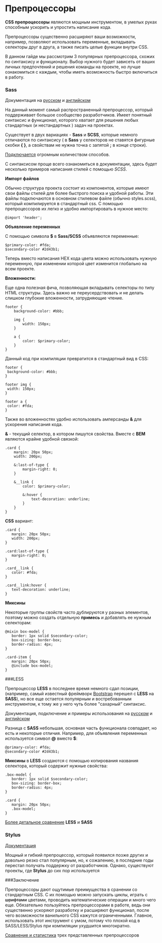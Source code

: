 # Препроцессоры
**CSS препроцессоры** являются мощным инструментом, в умелых руках способным ускорить и упростить написание кода.

Препроцессоры существенно расширяют ваши возможности, например, позволяют использовать переменные, вкладывать селекторы друг в друга, а также писать целые функции внутри CSS.

В данном гайде мы рассмотрим 3 популярных препроцессора, схожих по синтаксису и функционалу. Выбор нужного будет зависеть от ваших личных предпочтений и решения команды на проекте, но лучше ознакомиться с каждым, чтобы иметь возможность быстро включиться в работу.

### Sass

Документация на [русском](https://sass-scss.ru/documentation/) и  [английском](https://sass-lang.com/documentation)

На данный момент самый распространенный препроцессор, который поддерживает большое сообщество разработчиков. Имеет понятный синтаксис и функционал, которого хватает для решения любых стандартных (и нестандартных ) задач на проектах. 

Существует в двух вариациях - **Sass** и **SCSS**, которые немного отличаются по синтаксису ( в **Sass** у селекторов не ставятся фигурные скобки **{ }**, а свойствам не нужна точка с запятой **;** в конце строки).

[Подключается](https://sass-scss.ru/install/) огромным количеством способов.

С синтаксисом проще всего ознакомиться в документации, здесь будет несколько примеров написания стилей с помощью *SCSS*.

**Импорт файлов**

Обычно структура проекта состоит из компонентов, которые имеют свои файлы стилей для более быстрого поиска и удобной работы. Эти файлы подключаются в основном стилевом файле (обычно styles.scss), который компилируется в стандартный css. С помощью препроцессоров их легко и удобно импортировать в нужное место:

``` 
@import 'header';
``` 

**Объявление переменных**

С помощью символа **$** в **Sass/SCSS** объявляются переменные:

``` 
$primary-color: #fda;
$secondary-color #2d43b1;
``` 

Теперь вместо написания HEX кода цвета можно использовать нужную переменную, при изменении которой цвет изменится глобально на всем проекте.

**Вложенности:**

Еще одна полезная фича, позволяющая вкладывать селекторы по типу HTML структуры. Здесь важно не переусердствовать и не делать слишком глубокие вложенности, затрудняющие чтение.

``` 
footer {
    background-color: #bbb;

    img {
        width: 150px;
    }

    a {
        color: $primary-color;
    }
}
``` 
 
Данный код при компиляции превратится в стандартный вид в CSS: 
 
``` 
footer {
 background-color: #bbb;
}

footer img {
 width: 150px;
}

footer a {
 color: #fda;
}
 ``` 

Также во вложенностях удобно использовать амперсанды **&** для ускорения написания кода.

**&** - текущий селектор, в котором пишутся свойства. Вместе с **BEM** являются крайне удобной связкой:

``` 
.card {
    margin: 20px 50px;
    width: 200px;

    &:last-of-type {
        margin-right: 0;
    }

    &__link {
        color: $primary-color;
        
        &:hover {
            text-decoration: underline;
        }
    }
}
 ``` 
**CSS** вариант:

 ``` 
.card {
    margin: 20px 50px;
    width: 200px;
}

.card:last-of-type {
    margin-right: 0;
}

.card__link {
    color: #fda;
}

.card__link:hover {
    text-decoration: underline;
}
 ``` 

**Миксины**

Некоторые группы свойств часто дублируются у разных элементов, поэтому можно создать отдельную **примесь** и добавлять ее нужным селекторам:

 ``` 
@mixin box-model {
    border: 1px solid $secondary-color;
    box-sizing: border-box;
    border-radius: 4px;
}

.card-item {
    margin: 20px 50px;
    @include box-model;
}
 ``` 

###LESS

Препроцессор **LESS** в последнее время немного сдал позиции, (например, самый известный фреймворк [Bootstrap](https://getbootstrap.com) перешел с **LESS** на **SASS**), но все еще остается популярным и востребованным инструментом, к тому же у него чуть более "сахарный" синтаксис.

Документация, подключение и примеры использования на [русском](https://lesscss.ru/) и [английском](http://lesscss.org/)

Разница с **SASS** небольшая, основная часть функционала совпадает, но есть и некоторые отличия. Например, для объявления переменных используется символ **@** вместо **$**:

 ``` 
@primary-color: #fda;
@secondary-color #2d43b1;
 ``` 

**Миксины** в **LESS** создаются с помощью копирования названия селектора, который содержит нужные свойства:

 ``` 
.box-model {
    border: 1px solid $secondary-color;
    box-sizing: border-box;
    border-radius: 4px;
}

.card {
    margin: 20px 50px;
    .box-model;
}
 ``` 

[Более детальное сравнение](https://www.keycdn.com/blog/sass-vs-less) **LESS** и **SASS**


### Stylus

[Документация](http://stylus-lang.com/)

Мощный и гибкий препроцессор, который появился позже других и довольно резко стал популярным, но, к сожалению, в последние годы перестал получать поддержку от разработчиков. Однако, существуют проекты, где **Stylus** до сих пор используется


###Заключение

Препроцессоры дают ощутимые преимущества в сранении со стандартным CSS. С их помощью можно запускать циклы, играть с ~~шрифтами~~ цветами, проводить математические операции и много чего еще. 
Обязательно пользуйтесь препроцессорами в работе, ведь они существенно ускоряют разработку и расширяют функционал, после чего возможности ванильного CSS кажутся ограниченными.
Главное, использовать этот инструмент с умом, потому что плохой код в SASS/LESS/Stylus при компиляции ухудшится многократно.

[Сравнение и статистика](https://stackshare.io/stackups/less-vs-sass-vs-stylus) трех представленных препроцессоров
